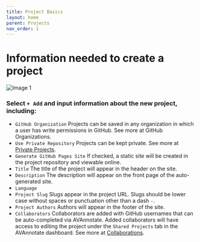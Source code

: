```yaml
---
title: Project Basics
layout: home
parent: Projects
nav_order: 1
---
```

# Information needed to create a project

![Image 1](../../assets/addprojectimage1.png)

### Select `+ Add` and input information about the new project, including:
- `GitHub Organization` Projects can be saved in any organization in which a user has write permissions in GitHub. See more at GitHub Organizations. 
- `Use Private Repository` Projects can be kept private. See more at [Private Projects](https://avannotate.github.io/documentation/pages/private/). 
- `Generate GitHub Pages Site` If checked, a static site will be created in the project repository and viewable online.
- `Title` The title of the project will appear in the header on the site. 
- `Description` The description will appear on the front page of the auto-generated site. 
- `Language`
- `Project Slug` Slugs appear in the project URL. Slugs should be lower case without spaces or punctuation other than a dash `-`.
- `Project Authors` Authors will appear in the footer of the site. 
- `Collaborators` Collaborators are added with GitHub usernames that can be auto-completed via AVAnnotate. Added collaborators will have access to editing the project under the `Shared Projects` tab in the AVAnnotate dashboard. See more at [Collaborations](https://avannotate.github.io/documentation/pages/collaborations/).
